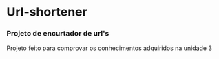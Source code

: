 # Url-shortener
### Projeto de encurtador de url's
Projeto feito para comprovar os conhecimentos adquiridos na unidade 3

